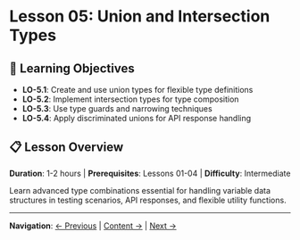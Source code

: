 # Lesson 05: Union and Intersection Types

## 🎯 Learning Objectives
- **LO-5.1**: Create and use union types for flexible type definitions
- **LO-5.2**: Implement intersection types for type composition
- **LO-5.3**: Use type guards and narrowing techniques
- **LO-5.4**: Apply discriminated unions for API response handling

## 📋 Lesson Overview
**Duration**: 1-2 hours | **Prerequisites**: Lessons 01-04 | **Difficulty**: Intermediate

Learn advanced type combinations essential for handling variable data structures in testing scenarios, API responses, and flexible utility functions.

---
**Navigation**: [← Previous](../lesson-04-arrays-and-tuples/README.md) | [Content →](content.md) | [Next →](../lesson-06-interfaces-and-type-aliases/README.md)